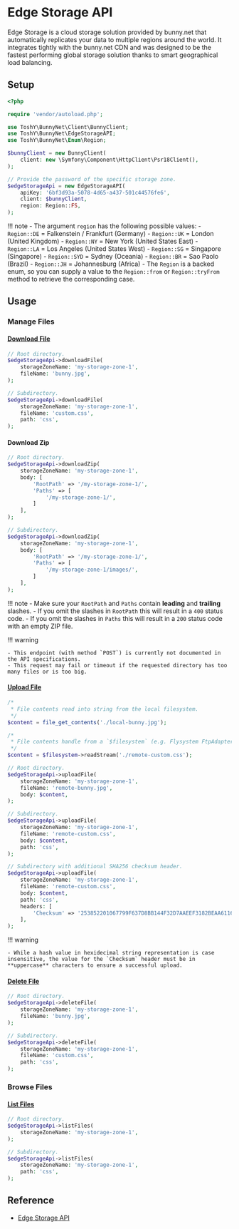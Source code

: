 # Edge Storage API

Edge Storage is a cloud storage solution provided by bunny.net that automatically replicates your data to multiple regions around the world. It integrates tightly with the bunny.net CDN and was designed to be the fastest performing global storage solution thanks to smart geographical load balancing.

## Setup

```php
<?php

require 'vendor/autoload.php';

use ToshY\BunnyNet\Client\BunnyClient;
use ToshY\BunnyNet\EdgeStorageAPI;
use ToshY\BunnyNet\Enum\Region;

$bunnyClient = new BunnyClient(
    client: new \Symfony\Component\HttpClient\Psr18Client(),
);

// Provide the password of the specific storage zone.
$edgeStorageApi = new EdgeStorageAPI(
    apiKey: '6bf3d93a-5078-4d65-a437-501c44576fe6',
    client: $bunnyClient,
    region: Region::FS,
);
```

!!! note 
    - The argument `region` has the following possible values:
        - `Region::DE` = Falkenstein / Frankfurt (Germany)
        - `Region::UK` = London (United Kingdom)
        - `Region::NY` = New York (United States East)
        - `Region::LA` = Los Angeles (United States West)
        - `Region::SG` = Singapore (Singapore)
        - `Region::SYD` = Sydney (Oceania)
        - `Region::BR` = Sao Paolo (Brazil)
        - `Region::JH` = Johannesburg (Africa)
    - The `Region` is a backed enum, so you can supply a value to the `Region::from` or `Region::tryFrom` method to retrieve the corresponding case.

## Usage

### Manage Files

#### [Download File](https://docs.bunny.net/reference/get_-storagezonename-path-filename)

```php
// Root directory.
$edgeStorageApi->downloadFile(
    storageZoneName: 'my-storage-zone-1',
    fileName: 'bunny.jpg',
);

// Subdirectory.
$edgeStorageApi->downloadFile(
    storageZoneName: 'my-storage-zone-1',
    fileName: 'custom.css',
    path: 'css',
);
```

#### Download Zip

```php
// Root directory.
$edgeStorageApi->downloadZip(
    storageZoneName: 'my-storage-zone-1',
    body: [
        'RootPath' => '/my-storage-zone-1/',
        'Paths' => [
            '/my-storage-zone-1/',
        ]
    ],
);

// Subdirectory.
$edgeStorageApi->downloadZip(
    storageZoneName: 'my-storage-zone-1',
    body: [
        'RootPath' => '/my-storage-zone-1/',
        'Paths' => [
            '/my-storage-zone-1/images/',
        ]
    ],
);
```

!!! note
    - Make sure your `RootPath` and `Paths` contain **leading** and **trailing** slashes.
        - If you omit the slashes in `RootPath` this will result in a `400` status code.
        - If you omit the slashes in `Paths` this will result in a `200` status code with an empty ZIP file.

!!! warning

    - This endpoint (with method `POST`) is currently not documented in the API specifications.
    - This request may fail or timeout if the requested directory has too many files or is too big.

#### [Upload File](https://docs.bunny.net/reference/put_-storagezonename-path-filename)

```php
/*
 * File contents read into string from the local filesystem.
 */
$content = file_get_contents('./local-bunny.jpg');

/*
 * File contents handle from a `$filesystem` (e.g. Flysystem FtpAdapter).
 */
$content = $filesystem->readStream('./remote-custom.css');

// Root directory.
$edgeStorageApi->uploadFile(
    storageZoneName: 'my-storage-zone-1',
    fileName: 'remote-bunny.jpg',
    body: $content,
);

// Subdirectory.
$edgeStorageApi->uploadFile(
    storageZoneName: 'my-storage-zone-1',
    fileName: 'remote-custom.css',
    body: $content,
    path: 'css',
);

// Subdirectory with additional SHA256 checksum header.
$edgeStorageApi->uploadFile(
    storageZoneName: 'my-storage-zone-1',
    fileName: 'remote-custom.css',
    body: $content,
    path: 'css',
    headers: [
        'Checksum' => '253852201067799F637D8BB144F32D7AAEEF3182BEAA61168E0AA87DBE336D7C',
    ],
);
```

!!! warning

    - While a hash value in hexidecimal string representation is case insensitive, the value for the `Checksum` header must be in **uppercase** characters to ensure a successful upload.

#### [Delete File](https://docs.bunny.net/reference/delete_-storagezonename-path-filename)

```php
// Root directory.
$edgeStorageApi->deleteFile(
    storageZoneName: 'my-storage-zone-1',
    fileName: 'bunny.jpg',
);

// Subdirectory.
$edgeStorageApi->deleteFile(
    storageZoneName: 'my-storage-zone-1',
    fileName: 'custom.css',
    path: 'css',
);
```

### Browse Files

#### [List Files](https://docs.bunny.net/reference/get_-storagezonename-path-)

```php
// Root directory.
$edgeStorageApi->listFiles(
    storageZoneName: 'my-storage-zone-1',
);

// Subdirectory.
$edgeStorageApi->listFiles(
    storageZoneName: 'my-storage-zone-1',
    path: 'css',
);
```

## Reference

* [Edge Storage API](https://docs.bunny.net/reference/storage-api)
